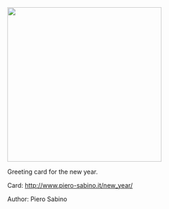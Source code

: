 <img src='https://i.ibb.co/jzXnXgQ/New-Year01.png' width='350px' height='350px'>

Greeting card for the new year.

Card:  http://www.piero-sabino.it/new_year/

Author: Piero Sabino